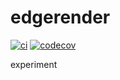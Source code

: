 # edgerender

[![ci](https://github.com/samuelcolvin/edgerender-experiment/actions/workflows/ci.yml/badge.svg?branch=main)](https://github.com/samuelcolvin/edgerender-experiment/actions?query=branch%3Amain)
[![codecov](https://codecov.io/gh/samuelcolvin/edgerender-experiment/branch/main/graph/badge.svg?token=bFqXZ0Ovwm)](https://codecov.io/gh/samuelcolvin/edgerender-experiment)

experiment

